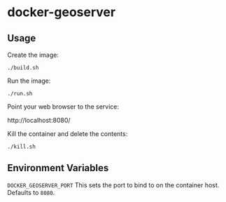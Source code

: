 # docker-geoserver

## Usage

Create the image:
```shell
./build.sh
```

Run the image:

```shell
./run.sh
```

Point your web browser to the service:

http://localhost:8080/

Kill the container and delete the contents:

```shell
./kill.sh
```

## Environment Variables

`DOCKER_GEOSERVER_PORT`
This sets the port to bind to on the container host. Defaults to `8080`.
